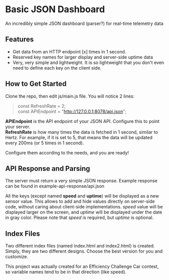 
# Basic JSON Dashboard
An incredibly simple JSON dashboard (parser?) for real-time telemetry data  
  
## Features
- Get data from an HTTP endpoint [x] times in 1 second.
- Reserved key names for larger display and server-side uptime data
- Very, very simple and lightweight. It is so lightweight that you don't even need to define each key on the client side.  
  
###  
  
## How to Get Started  
  
Clone the repo, then edit js/main.js file. You will notice 2 lines:
> const RefreshRate = 2;  
> const APIEndpoint = "http://127.0.0.1:8078/api.json";  
  
**APIEndpoint** is the API endpoint of your JSON API. Configure this to point your server.  
**RefreshRate** is how many times the data is fetched in 1 second, similar to Hertz. For example, if it is set to 5, that means the data will be updated every 200ms (or 5 times in 1 second).  
  
Configure them according to the needs, and you are ready!  
  
## API Response and Parsing
  
The server must return a very simple JSON response. Example response can be found in example-api-response/api.json  
  
All the keys (except named **speed** and **uptime**) will be displayed as a new sensor value. This allows to add and hide values directly on server-side code, without caring about client-side implementations. *speed* value will be displayed larger on the screen, and *uptime* will be displayed under the date in gray color. Please note that *speed* is required, but *uptime* is optional.  
  
## Index Files
  
Two different index files (named index.html and index2.html) is created. Simply, they are two different designs. Choose the best version for you and customize.  
  
This project was actually created for an Efficiency Challenge Car contest, so variable names tend to be in that direction (like speed).
